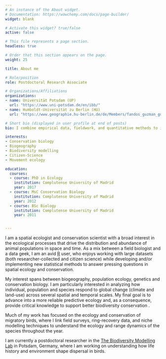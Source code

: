 ```yaml
---
# An instance of the About widget.
# Documentation: https://wowchemy.com/docs/page-builder/
widget: blank

# Activate this widget? true/false
active: false

# This file represents a page section.
headless: true

# Order that this section appears on the page.
weight: 25

title: About me

# Role/position
role: Postdoctoral Research Associate

# Organizations/Affiliations
organizations:
- name: Universität Potsdam (UP)
  url: "https://www.uni-potsdam.de/en/ibb/"
- name: Humboldt-Universität zu Berlin (HU)
  url: "https://www.geographie.hu-berlin.de/de/Members/fandos_guzman_guillermo"

# Short bio (displayed in user profile at end of posts)
bio: I combine empirical data, fieldwork, and quantitative methods to improve our understanding of how natural and anthropogenic changes influence biodiversity dynamics.

interests:
- Conservation biology
- Biogeography	
- Biodiversity modelling
- Citizen-Science
- Movement ecology

education:
  courses:
  - course: PhD in Ecology
    institution: Complutense University of Madrid
    year: 2017
  - course: MsC Conservation Biology
    institution: Complutense University of Madrid
    year: 2012
  - course: BSc Biology
    institution: Complutense University of Madrid
    year: 2011


---
```


I am a spatial ecologist and conservation scientist with a broad interest in the ecological processes that drive the distribution and abundance of animal populations in space and time. As a mix between a field biologist and a data geek, I am an avid [R](https://www.r-project.org/) user, who enjoys working with large datasets (both researcher-collected and citizen science) while developing and/or implementing new statistical methods to answer pressing questions in spatial ecology and conservation. 

My interest spans between biogeography, population ecology, genetics and conservation biology. I am particularly interested in analyzing how individual, population and species respond to global change (climate and land-use) across several spatial and temporal scales. My final goal is to advance into a more reliable predictive ecology and, as a consequence, provide critical knowledge to support better biodiversity conservation .

Much of my work has focused on the ecology and conservation of migratory birds, where I link field surveys, ring-recovery data, and niche modelling techniques to understand the ecology and range dynamics of the species throughout the year. 

I am currently a postdoctoral researcher in the [The Biodiversity Modelling Lab](https://damariszurell.github.io/) in Potsdam, Germany, where I am working on understanding how life history and environment shape dispersal in birds.

